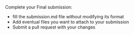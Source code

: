 Complete your Final submission:
- fill the submission.md file without modifying its format
- Add eventual files you want to attach to your submission
- Submit a pull request with your changes

